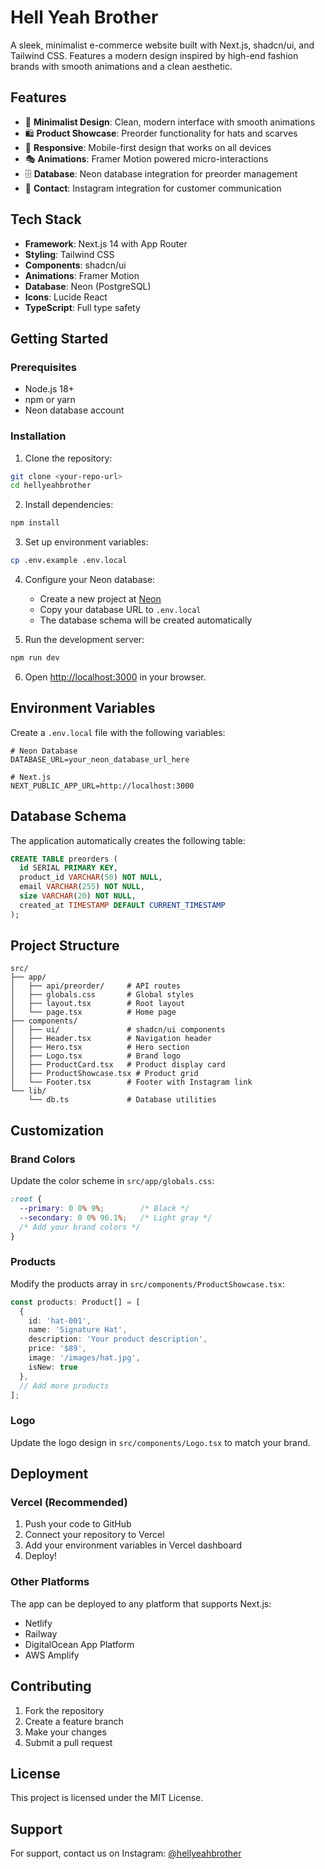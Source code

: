 # Hell Yeah Brother

A sleek, minimalist e-commerce website built with Next.js, shadcn/ui, and Tailwind CSS. Features a modern design inspired by high-end fashion brands with smooth animations and a clean aesthetic.

## Features

- 🎨 **Minimalist Design**: Clean, modern interface with smooth animations
- 🛍️ **Product Showcase**: Preorder functionality for hats and scarves
- 📱 **Responsive**: Mobile-first design that works on all devices
- 🎭 **Animations**: Framer Motion powered micro-interactions
- 🗄️ **Database**: Neon database integration for preorder management
- 📧 **Contact**: Instagram integration for customer communication

## Tech Stack

- **Framework**: Next.js 14 with App Router
- **Styling**: Tailwind CSS
- **Components**: shadcn/ui
- **Animations**: Framer Motion
- **Database**: Neon (PostgreSQL)
- **Icons**: Lucide React
- **TypeScript**: Full type safety

## Getting Started

### Prerequisites

- Node.js 18+ 
- npm or yarn
- Neon database account

### Installation

1. Clone the repository:
```bash
git clone <your-repo-url>
cd hellyeahbrother
```

2. Install dependencies:
```bash
npm install
```

3. Set up environment variables:
```bash
cp .env.example .env.local
```

4. Configure your Neon database:
   - Create a new project at [Neon](https://neon.tech)
   - Copy your database URL to `.env.local`
   - The database schema will be created automatically

5. Run the development server:
```bash
npm run dev
```

6. Open [http://localhost:3000](http://localhost:3000) in your browser.

## Environment Variables

Create a `.env.local` file with the following variables:

```env
# Neon Database
DATABASE_URL=your_neon_database_url_here

# Next.js
NEXT_PUBLIC_APP_URL=http://localhost:3000
```

## Database Schema

The application automatically creates the following table:

```sql
CREATE TABLE preorders (
  id SERIAL PRIMARY KEY,
  product_id VARCHAR(50) NOT NULL,
  email VARCHAR(255) NOT NULL,
  size VARCHAR(20) NOT NULL,
  created_at TIMESTAMP DEFAULT CURRENT_TIMESTAMP
);
```

## Project Structure

```
src/
├── app/
│   ├── api/preorder/     # API routes
│   ├── globals.css       # Global styles
│   ├── layout.tsx        # Root layout
│   └── page.tsx          # Home page
├── components/
│   ├── ui/               # shadcn/ui components
│   ├── Header.tsx        # Navigation header
│   ├── Hero.tsx          # Hero section
│   ├── Logo.tsx          # Brand logo
│   ├── ProductCard.tsx   # Product display card
│   ├── ProductShowcase.tsx # Product grid
│   └── Footer.tsx        # Footer with Instagram link
└── lib/
    └── db.ts             # Database utilities
```

## Customization

### Brand Colors
Update the color scheme in `src/app/globals.css`:

```css
:root {
  --primary: 0 0% 9%;        /* Black */
  --secondary: 0 0% 96.1%;   /* Light gray */
  /* Add your brand colors */
}
```

### Products
Modify the products array in `src/components/ProductShowcase.tsx`:

```typescript
const products: Product[] = [
  {
    id: 'hat-001',
    name: 'Signature Hat',
    description: 'Your product description',
    price: '$89',
    image: '/images/hat.jpg',
    isNew: true
  },
  // Add more products
];
```

### Logo
Update the logo design in `src/components/Logo.tsx` to match your brand.

## Deployment

### Vercel (Recommended)

1. Push your code to GitHub
2. Connect your repository to Vercel
3. Add your environment variables in Vercel dashboard
4. Deploy!

### Other Platforms

The app can be deployed to any platform that supports Next.js:
- Netlify
- Railway
- DigitalOcean App Platform
- AWS Amplify

## Contributing

1. Fork the repository
2. Create a feature branch
3. Make your changes
4. Submit a pull request

## License

This project is licensed under the MIT License.

## Support

For support, contact us on Instagram: [@hellyeahbrother](https://instagram.com/hellyeahbrother)